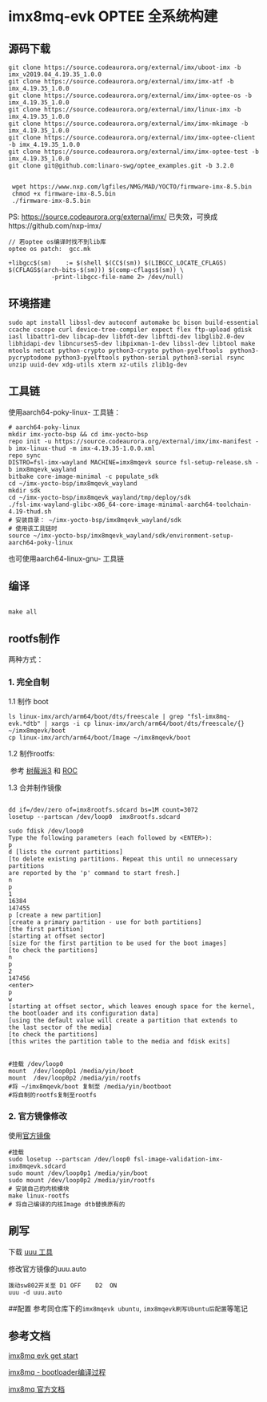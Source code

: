 # imx8mq-evk  OPTEE 全系统构建

## 源码下载

```
git clone https://source.codeaurora.org/external/imx/uboot-imx -b imx_v2019.04_4.19.35_1.0.0
git clone https://source.codeaurora.org/external/imx/imx-atf -b imx_4.19.35_1.0.0
git clone https://source.codeaurora.org/external/imx/imx-optee-os -b imx_4.19.35_1.0.0
git clone https://source.codeaurora.org/external/imx/linux-imx -b imx_4.19.35_1.0.0
git clone https://source.codeaurora.org/external/imx/imx-mkimage -b imx_4.19.35_1.0.0
git clone https://source.codeaurora.org/external/imx/imx-optee-client -b imx_4.19.35_1.0.0
git clone https://source.codeaurora.org/external/imx/imx-optee-test -b imx_4.19.35_1.0.0
git clone git@github.com:linaro-swg/optee_examples.git -b 3.2.0

 			
 wget https://www.nxp.com/lgfiles/NMG/MAD/YOCTO/firmware-imx-8.5.bin
 chmod +x firmware-imx-8.5.bin
 ./firmware-imx-8.5.bin
```
PS: https://source.codeaurora.org/external/imx/ 已失效，可换成https://github.com/nxp-imx/
```
// 若optee os编译时找不到lib库
optee os patch:  gcc.mk

+libgcc$(sm)  	:= $(shell $(CC$(sm)) $(LIBGCC_LOCATE_CFLAGS) $(CFLAGS$(arch-bits-$(sm))) $(comp-cflags$(sm)) \
 			-print-libgcc-file-name 2> /dev/null)
```
## 环境搭建

```
sudo apt install libssl-dev autoconf automake bc bison build-essential ccache cscope curl device-tree-compiler expect flex ftp-upload gdisk iasl libattr1-dev libcap-dev libfdt-dev libftdi-dev libglib2.0-dev libhidapi-dev libncurses5-dev libpixman-1-dev libssl-dev libtool make mtools netcat python-crypto python3-crypto python-pyelftools  python3-pycryptodome python3-pyelftools python-serial python3-serial rsync unzip uuid-dev xdg-utils xterm xz-utils zlib1g-dev
```

## 工具链

使用aarch64-poky-linux-  工具链：

```
# aarch64-poky-linux
mkdir imx-yocto-bsp && cd imx-yocto-bsp
repo init -u https://source.codeaurora.org/external/imx/imx-manifest -b imx-linux-thud -m imx-4.19.35-1.0.0.xml
repo sync
DISTRO=fsl-imx-wayland MACHINE=imx8mqevk source fsl-setup-release.sh -b imx8mqevk_wayland
bitbake core-image-minimal -c populate_sdk
cd ~/imx-yocto-bsp/imx8mqevk_wayland
mkdir sdk
cd ~/imx-yocto-bsp/imx8mqevk_wayland/tmp/deploy/sdk
./fsl-imx-wayland-glibc-x86_64-core-image-minimal-aarch64-toolchain-4.19-thud.sh
# 安装目录： ~/imx-yocto-bsp/imx8mqevk_wayland/sdk
# 使用该工具链时
source ~/imx-yocto-bsp/imx8mqevk_wayland/sdk/environment-setup-aarch64-poky-linux
```

也可使用aarch64-linux-gnu- 工具链

## 编译

```

make all
```

## rootfs制作

两种方式：

### 1. 完全自制

 1.1 制作 boot

```
ls linux-imx/arch/arm64/boot/dts/freescale | grep "fsl-imx8mq-evk.*dtb" | xargs -i cp linux-imx/arch/arm64/boot/dts/freescale/{} ~/imx8mqevk/boot
cp linux-imx/arch/arm64/boot/Image ~/imx8mqevk/boot

```

1.2 制作rootfs:

​     参考 [树莓派3](https://a-delacruz.github.io/ubuntu/rpi3-setup-filesystem.html]) 和 [ROC](http://wiki.t-firefly.com/en/ROC-RK3399-PC/linux_build_ubuntu_rootfs.html)  

1.3 合并制作镜像

```

dd if=/dev/zero of=imx8rootfs.sdcard bs=1M count=3072
losetup --partscan /dev/loop0  imx8rootfs.sdcard

sudo fdisk /dev/loop0
Type the following parameters (each followed by <ENTER>):
p
d [lists the current partitions]
[to delete existing partitions. Repeat this until no unnecessary partitions
are reported by the 'p' command to start fresh.]
n
p
1
16384
147455
p [create a new partition]
[create a primary partition - use for both partitions]
[the first partition]
[starting at offset sector]
[size for the first partition to be used for the boot images]
[to check the partitions]
n
p
2
147456
<enter>
p
w
[starting at offset sector, which leaves enough space for the kernel,
the bootloader and its configuration data]
[using the default value will create a partition that extends to
the last sector of the media]
[to check the partitions]
[this writes the partition table to the media and fdisk exits]


#挂载 /dev/loop0
mount  /dev/loop0p1 /media/yin/boot
mount  /dev/loop0p2 /media/yin/rootfs
#将 ~/imx8mqevk/boot 复制至 /media/yin/bootboot
#将自制的rootfs复制至rootfs
```

### 2. 官方镜像修改

使用[官方镜像](https://www.nxp.com/search?keyword=L4.19.35_1.0.0_MX&start=0&category=software) 

```
#挂载
sudo losetup --partscan /dev/loop0 fsl-image-validation-imx-imx8mqevk.sdcard
sudo mount /dev/loop0p1 /media/yin/boot
sudo mount /dev/loop0p2 /media/yin/rootfs
# 安装自己的内核模块
make linux-rootfs  
# 将自己编译的内核Image dtb替换原有的
```

## 刷写

下载 [uuu 工具](https://github.com/NXPmicro/mfgtools)

修改官方镜像的uuu.auto

```
拨动sw802开关至 D1 OFF    D2  ON
uuu -d uuu.auto
```
##配置
参考同仓库下的`imx8mqevk ubuntu`, `imx8mqevk刷写Ubuntu后配置`等笔记


## 参考文档

[imx8mq evk get start](https://www.nxp.com/document/guide/get-started-with-the-mcimx8m-evk:GS-MCIMX8M-EVK)

[imx8mq - bootloader编译过程](https://blog.csdn.net/weixin_42264572/article/details/90490362)

[imx8mq 官方文档](https://www.nxp.com/search?keyword=L4.19.35_&start=0&category=documents)

